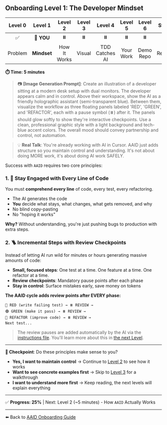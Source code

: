## Onboarding Level 1: The Developer Mindset

| Level 0 |   Level 1   |   Level 2    | Level 3 |    Level 4     |  Level 5  |  Level 6  | Start |
| :-----: | :---------: | :----------: | :-----: | :------------: | :-------: | :-------: | :---: |
|   ✅    | 📍 **YOU**  |      ⏸️      |   ⏸️    |       ⏸️       |    ⏸️     |    ⏸️     |  ⏸️   |
| Problem | **Mindset** | How It Works | Visual  | TDD Catches AI | Your Work | Demo Repo | Ready |

**⏱️ Time: 5 minutes**

> 📷 **[Image Generation Prompt]**: Create an illustration of a developer sitting at a modern desk setup with dual monitors. The developer appears calm and in control. Above their workspace, show the AI as a friendly holographic assistant (semi-transparent blue). Between them, visualize the workflow as three floating panels labeled 'RED', 'GREEN', and 'REFACTOR', each with a pause symbol (⏸️) after it. The panels should glow softly to show they're interactive checkpoints. Use a clean, professional graphic style with a light background and tech-blue accent colors. The overall mood should convey partnership and control, not automation.

> 💡 **Real Talk**: You're already working with AI in Cursor. AAID just adds structure so you maintain control and understanding. It's not about doing MORE work, it's about doing AI work SAFELY.

Success with `AAID` requires two core principles:

### 1. 🧠 Stay Engaged with Every Line of Code

You must **comprehend every line** of code, every test, every refactoring.

- The AI generates the code
- **You** decide what stays, what changes, what gets removed, and why
- No blind copy-pasting
- No "hoping it works"

**Why?** Without understanding, you're just pushing bugs to production with extra steps.

### 2. 🪜 Incremental Steps with Review Checkpoints

Instead of letting AI run wild for minutes or hours generating massive amounts of code:

- **Small, focused steps**: One test at a time. One feature at a time. One refactor at a time.
- **Review checkpoints**: Mandatory pause points after each phase
- **Stay in control**: Surface mistakes early, save money on tokens

**The AAID cycle adds review points after EVERY phase:**

```
🔴 RED (write failing test) → ⏸️ REVIEW →
🟢 GREEN (make it pass) → ⏸️ REVIEW →
🧼 REFACTOR (improve code) → ⏸️ REVIEW →
Next test...
```

> The review pauses are added automatically by the AI via the [instructions file](../../../rules/aaid/aaid-development-rules.mdc). You'll learn more about this in [the next Level](./2.md).

---

**🛑 Checkpoint**: Do these principles make sense to you?

- **Yes, I want to maintain control** → Continue to [Level 2](./2.md) to see how it works
- **Want to see concrete examples first** → Skip to [Level 3](./3.md) for a walkthrough
- **I want to understand more first** → Keep reading, the next levels will explain everything

---

✅ **Progress: 25%** | Next: Level 2 (~5 minutes) - How `AAID` Actually Works

---

⬅️ Back to [AAID Onboarding Guide](../guide.md)
